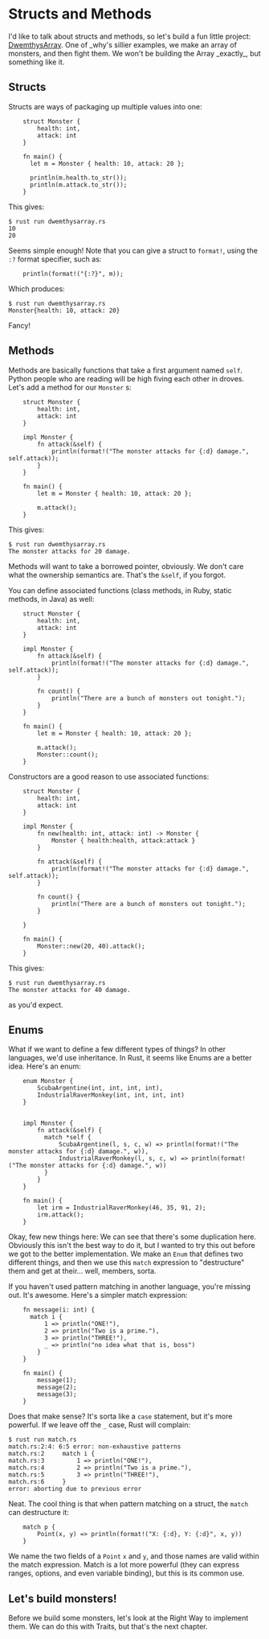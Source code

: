Structs and Methods
===================

I'd like to talk about structs and methods, so let's build a fun little
project:
[DwemthysArray](http://mislav.uniqpath.com/poignant-guide/dwemthy/). One
of \_why's sillier examples, we make an array of monsters, and then
fight them. We won't be building the Array \_exactly\_, but something
like it.

Structs
-------

Structs are ways of packaging up multiple values into one:

~~~ {.rust}
    struct Monster {
        health: int,
        attack: int
    }

    fn main() {
      let m = Monster { health: 10, attack: 20 };

      println(m.health.to_str());
      println(m.attack.to_str());
    }
~~~

This gives:

    $ rust run dwemthysarray.rs
    10
    20

Seems simple enough! Note that you can give a struct to `format!`, using
the `:?` format specifier, such as:

~~~ {.rust}
    println(format!("{:?}", m));
~~~

Which produces:

    $ rust run dwemthysarray.rs
    Monster{health: 10, attack: 20}


Fancy!

Methods
-------

Methods are basically functions that take a first argument named `self`.
Python people who are reading will be high fiving each other in droves.
Let's add a method for our `Monster` s:

~~~ {.rust}
    struct Monster {
        health: int,
        attack: int
    }

    impl Monster {
        fn attack(&self) {
            println(format!("The monster attacks for {:d} damage.", self.attack));
        }
    }

    fn main() {
        let m = Monster { health: 10, attack: 20 };

        m.attack();
    }
~~~

This gives:

    $ rust run dwemthysarray.rs
    The monster attacks for 20 damage.

Methods will want to take a borrowed pointer, obviously. We don't care
what the ownership semantics are. That's the `&self`, if you forgot.

You can define associated functions (class methods, in Ruby, static
methods, in Java) as well:

~~~ {.rust}
    struct Monster {
        health: int,
        attack: int
    }

    impl Monster {
        fn attack(&self) {
            println(format!("The monster attacks for {:d} damage.", self.attack));
        }

        fn count() {
            println("There are a bunch of monsters out tonight.");
        }
    }

    fn main() {
        let m = Monster { health: 10, attack: 20 };

        m.attack();
        Monster::count();
    }
~~~

Constructors are a good reason to use associated functions:

~~~ {.rust}
    struct Monster {
        health: int,
        attack: int
    }

    impl Monster {
        fn new(health: int, attack: int) -> Monster {
            Monster { health:health, attack:attack }
        }

        fn attack(&self) {
            println(format!("The monster attacks for {:d} damage.", self.attack));
        }

        fn count() {
            println("There are a bunch of monsters out tonight.");
        }

    }

    fn main() {
        Monster::new(20, 40).attack();
    }
~~~

This gives:

    $ rust run dwemthysarray.rs
    The monster attacks for 40 damage.

as you'd expect.

Enums
-----

What if we want to define a few different types of things? In other
languages, we'd use inheritance. In Rust, it seems like Enums are a
better idea. Here's an enum:

~~~ {.rust}
    enum Monster {
        ScubaArgentine(int, int, int, int),
        IndustrialRaverMonkey(int, int, int, int)
    }


    impl Monster {
        fn attack(&self) {
          match *self {
              ScubaArgentine(l, s, c, w) => println(format!("The monster attacks for {:d} damage.", w)),
              IndustrialRaverMonkey(l, s, c, w) => println(format!("The monster attacks for {:d} damage.", w))
          }
        }
    }

    fn main() {
        let irm = IndustrialRaverMonkey(46, 35, 91, 2);
        irm.attack();
    }
~~~

Okay, few new things here: We can see that there's some duplication
here. Obviously this isn't the best way to do it, but I wanted to try
this out before we got to the better implementation. We make an `Enum`
that defines two different things, and then we use this `match`
expression to "destructure" them and get at their... well, members,
sorta.

If you haven't used pattern matching in another language, you're missing
out. It's awesome. Here's a simpler match expression:

~~~ {.rust}
    fn message(i: int) {
      match i {
          1 => println("ONE!"),
          2 => println("Two is a prime."),
          3 => println("THREE!"),
          _ => println("no idea what that is, boss")
        }
    }

    fn main() {
        message(1);
        message(2);
        message(3);
    }
~~~

Does that make sense? It's sorta like a `case` statement, but it's more
powerful. If we leave off the `_` case, Rust will complain:

    $ rust run match.rs
    match.rs:2:4: 6:5 error: non-exhaustive patterns
    match.rs:2     match i {
    match.rs:3         1 => println("ONE!"),
    match.rs:4         2 => println("Two is a prime."),
    match.rs:5         3 => println("THREE!"),
    match.rs:6     }
    error: aborting due to previous error

Neat. The cool thing is that when pattern matching on a struct, the
`match` can destructure it:

~~~ {.rust}
    match p {
        Point(x, y) => println(format!("X: {:d}, Y: {:d}", x, y))
    }
~~~

We name the two fields of a `Point` `x` and `y`, and those names are
valid within the match expression. Match is a lot more powerful (they
can express ranges, options, and even variable binding), but this is its
common use.

Let's build monsters!
---------------------

Before we build some monsters, let's look at the Right Way to implement
them. We can do this with Traits, but that's the next chapter.
